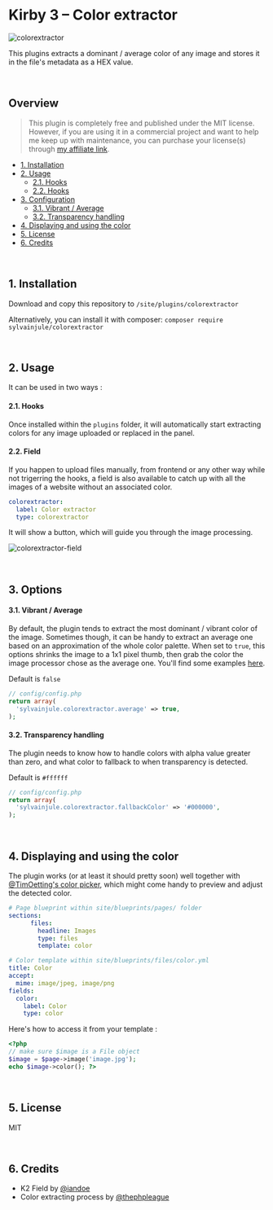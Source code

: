 # Kirby 3 – Color extractor

![colorextractor](https://user-images.githubusercontent.com/14079751/45950127-c73c0d00-bffe-11e8-8e10-eef90185f624.jpg)

This plugins extracts a dominant / average color of any image and stores it in the file's metadata as a HEX value.

<br/>

## Overview

> This plugin is completely free and published under the MIT license. However, if you are using it in a commercial project and want to help me keep up with maintenance, you can purchase your license(s) through [my affiliate link](https://a.paddle.com/v2/click/1129/36369?link=1170).

- [1. Installation](#1-installation)
- [2. Usage](#2-usage)
  - [2.1. Hooks](#21-hooks) 
  - [2.2. Hooks](#22-field) 
- [3. Configuration](#3-configuration)
  - [3.1. Vibrant / Average](#31-vibrant--average) 
  - [3.2. Transparency handling](#32-transparency-handling) 
- [4. Displaying and using the color](#4-displaying-and-using-the-color)
- [5. License](#5-license)
- [6. Credits](#6-credits)

<br/>

## 1. Installation

Download and copy this repository to ```/site/plugins/colorextractor```

Alternatively, you can install it with composer: ```composer require sylvainjule/colorextractor```

<br/>

## 2. Usage

It can be used in two ways :

#### 2.1. Hooks

Once installed within the ```plugins``` folder, it will automatically start extracting colors for any image uploaded or replaced in the panel.

#### 2.2. Field

If you happen to upload files manually, from frontend or any other way while not trigerring the hooks, a field is also available to catch up with all the images of a website without an associated color.

```yaml
colorextractor:
  label: Color extractor
  type: colorextractor
```

It will show a button, which will guide you through the image processing.

![colorextractor-field](https://user-images.githubusercontent.com/14079751/45931472-ef7c2b00-bf6e-11e8-8260-ec1d2ed64ed5.png)

<br/>

## 3. Options

#### 3.1. Vibrant / Average

By default, the plugin tends to extract the most dominant / vibrant color of the image. Sometimes though, it can be handy to extract an average one based on an approximation of the whole color palette. When set to ```true```, this options shrinks the image to a 1x1 pixel thumb, then grab the color the image processor chose as the average one. You'll find some examples [here](https://github.com/sylvainjule/kirby3-colorextractor/blob/master/docs/examples.md).

Default is ```false``` 

```php
// config/config.php
return array(
  'sylvainjule.colorextractor.average' => true,
);
```

#### 3.2. Transparency handling

The plugin needs to know how to handle colors with alpha value greater than zero, and what color to fallback to when transparency is detected.

Default is ```#ffffff```

```php
// config/config.php
return array(
  'sylvainjule.colorextractor.fallbackColor' => '#000000',
);
```

<br/>

## 4. Displaying and using the color

The plugin works (or at least it should pretty soon) well together with [@TimOetting's color picker](https://github.com/TimOetting/kirby-color), which might come handy to preview and adjust the detected color.

```yaml
# Page blueprint within site/blueprints/pages/ folder
sections:
      files:
        headline: Images
        type: files
        template: color
```

```yaml
# Color template within site/blueprints/files/color.yml
title: Color
accept:
  mime: image/jpeg, image/png
fields:
  color:
    label: Color
    type: color
```

Here's how to access it from your template :

```php
<?php 
// make sure $image is a File object
$image = $page->image('image.jpg');  
echo $image->color(); ?>
```

<br/>

## 5. License

MIT

<br/>

## 6. Credits

- K2 Field by [@iandoe](https://github.com/iandoe/kirby-dominant-color/blob/master/README.md)
- Color extracting process by [@thephpleague](https://github.com/thephpleague/color-extractor)
